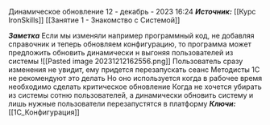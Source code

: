 
Динамическое обновление
 12 - декабрь - 2023  16:24 
***Источник:***  [[Курс IronSkills]] [[Занятие 1 - Знакомство с Системой]]

***Заметка*** 
Если мы изменяли например программный код, не добавляя справочник
и теперь обновляем конфигурацию, то программа может предложить 
обновить динамически н выгоняя пользователей из системы
![[Pasted image 20231212162556.png]]
Пользователь сразу изменения не увидит, ему придется перезапускать сеанс
Методисты 1С не рекомендуют это делать 
Но оно используется когда в рабочее время необходимо сделать критическое обновление
Когда не хочется убирать из системы сотню пользователей, а динамически обновить систему и лишь нужные пользователи перезапустятся в платформу
***Ключи:*** [[1С_Конфигурация]]